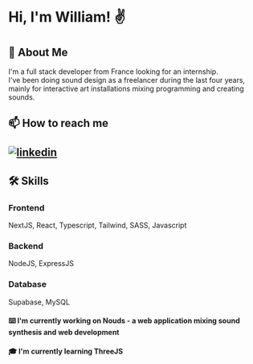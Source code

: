 
# Hi, I'm William! ✌️


## 🚀 About Me
I'm a full stack developer from France looking for an internship. <br>
I've been doing sound design as a freelancer during the last four years, mainly for interactive art installations mixing programming and creating sounds.


## 📫 How to reach me <br><br> [![linkedin](https://img.shields.io/badge/linkedin-0A66C2?style=for-the-badge&logo=linkedin&logoColor=white)](https://www.linkedin.com/in/william-petitpierre/)


## 🛠 Skills
### Frontend
NextJS, React, Typescript, Tailwind, SASS, Javascript

### Backend
NodeJS, ExpressJS

### Database
Supabase, MySQL
#### ⌨️ I'm currently working on Nouds - a web application mixing sound synthesis and web development

#### 🎓 I'm currently learning ThreeJS

